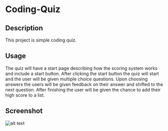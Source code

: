 # Coding-Quiz

## Description
This project is simple coding quiz.
	
## Usage
The quiz will have a start page describing how the scoring system works and include a start button. After clicking the start button the quiz will start and the user will be given multiple choice questions. Upon choosing answers the users will be given feedback on their answer and shifted to the next question. After finishing the user will be given the chance to add their high score to a list. 

## Screenshot
![alt text](https://raw.githubusercontent.com/parmark/Coding-Quiz/master/coding-quiz-example.PNG "")
